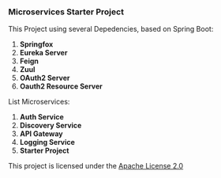 ### Microservices Starter Project
This Project using several Depedencies, based on Spring Boot:

 1. **Springfox**   
 2.  **Eureka Server**   
 3.  **Feign**    
 4.  **Zuul** 
 5.   **OAuth2 Server**
 6.  **Oauth2 Resource Server**

List Microservices:

 1. **Auth Service**
 2. **Discovery Service**
 3. **API Gateway**
 4. **Logging Service**
 5.  **Starter Project**
 
This project is licensed under the [Apache License 2.0](https://github.com/muhamadridwanid/MicroservicesStarterProject/blob/master/LICENSE)
